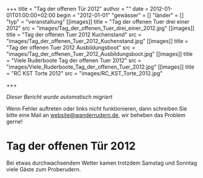 +++
title = "Tag der offenen Tür 2012"
author = ""
date = 2012-01-01T01:00:00+02:00
begin = "2012-01-01"
"gewässer" = []
"länder" = []
"typ" = "veranstaltung"
[[images]]
title = "Tag der offenen Tuer drei einer 2012"
src = "images/Tag_der_offenen_Tuer_drei_einer_2012.jpg"
[[images]]
title = "Tag der offenen Tuer 2012 Kuchenstand"
src = "images/Tag_der_offenen_Tuer_2012_Kuchenstand.jpg"
[[images]]
title = "Tag der offenen Tuer 2012 Ausbildungsboot"
src = "images/Tag_der_offenen_Tuer_2012_Ausbildungsboot.jpg"
[[images]]
title = "Viele Ruderboote Tag der offenen Tuer 2012"
src = "images/Viele_Ruderboote_Tag_der_offenen_Tuer_2012.jpg"
[[images]]
title = "RC KST Torte 2012"
src = "images/RC_KST_Torte_2012.jpg"

+++


*Dieser Bericht wurde automatisch migriert*

Wenn Fehler auftreten oder links nicht funktionieren, dann schreiben Sie bitte eine Mail an website@wanderrudern.de, wir beheben das Problem gerne!



# Tag der offenen Tür 2012


Bei etwas durchwachsendem Wetter kamen trotzdem Samstag und Sonntag viele Gäste zum Proberudern.